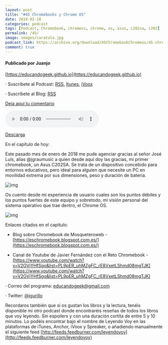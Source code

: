 ```yaml
---
layout: post
title: "#45 Chromebooks y Chrome OS"
date: 2018-02-18
categories: podcast
tags: [Podcast, Chromebook, chromeos, chrome, os, asus, c202sa, c202]
permalink: /45/
image: images/caratula.jpg
podcast_link: https://archive.org/download/45ChromebookChromeos/45-chromebook-chromeos.mp3
comment: true
---
```


#### Publicado por Juanjo

[https://educandogeek.github.io](https://educandogeek.github.io)

· Suscríbete al Podcast: [RSS](http://feeds.feedburner.com/educandogeek), [Itunes](https://itunes.apple.com/es/podcast/educando-geek/id1110060146?mt=2), [iVoox](https://www.ivoox.com/podcast-educando-geek_sq_f1289274_1.html)

· Suscríbete al Blog: [RSS](http://feeds.feedburner.com/educandogeekblog)

[Deja aquí tu comentario](https://educandogeek.github.io/45/)

<audio controls>
  <source src="{{ page.podcast_link }}" type="audio/mp3">
</audio>


[Descarga][Mp3]


En el capítulo de hoy:

Este pasado mes de enero de 2018 me pude agenciar gracias al señor José Luís, alias @jgraumusic a quien desde aquí doy las gracias, mi primer chromebook, un Asus C202SA. Se trata de un dispositivo concebido para entornos educativos, pero ideal para alguien que necesite un PC en movilidad extrema por sus dimensiones, peso y duración de batería.

![img](http://img-us1.asus.com/A/show/AW000706/2016/0406/AM0000090/201604AM060000090_14598968477160610096485.jpg!t500x500)

Os cuento desde mi experiencia de usuario cuales son los puntos débiles y los puntos fuertes de este equipo y sobretodo, mi visión personal del sistema operativo que trae dentro, el Chrome OS.

![img](https://encrypted-tbn0.gstatic.com/images?q=tbn:ANd9GcSrnuEGYGT-xz5aPegL4aURGdoN88Un5t2ffJNEZbrJHNd33oJw)


Enlaces citados en el capítulo:

- Blog sobre Chromebook de Mosqueteroweb - [https://eschromebook.blogspot.com.es/](https://eschromebook.blogspot.com.es/)

- Canal de Youtube de Javier Fernández con el Reto Chromebook - [https://www.youtube.com/watch?v=V2GVjYHfSgo&list=PL9pER_uhMZgFC_rE8VxetLShmd08mgTJK](https://www.youtube.com/watch?v=V2GVjYHfSgo&list=PL9pER_uhMZgFC_rE8VxetLShmd08mgTJK)





· Correo del programa: [educandogeek@gmail.com](mailto:educandogeek@gmail.com)

· Twitter: [@jgurillo](https://twitter.com/jgurillo)

Recordaros también que si os gustan los libros y la lectura, tenéis disponible mi otro podcast donde encontraréis reseñas de todos los libros que voy leyendo. Sin espoilers y con una duración cortita de entre 5 y 10 minutos. Lo podéis encontrar bajo el nombre de Leyendo Voy en las plataformas de iTunes, Anchor, iVoox y Spreaker, o añadiendo manualmente el siguiente feed [http://feeds.feedburner.com/leyendovoy](http://feeds.feedburner.com/leyendovoy)



[Mp3]: https://archive.org/download/45ChromebookChromeos/45-chromebook-chromeos.mp3

